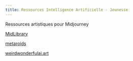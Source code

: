```yaml
---
title: Ressources Intelligence Artificielle - Jeunesse
---
```

Ressources artistiques pour Midjourney

<a href="https://www.midlibrary.io/features" target = "_blank" >MidLibrary</a>

<a href="https://metaroids.com/lists/midjourney-art-styles-gigapack-free-200-prompt-keywords/" target = "_blank" >metaroids</a>

<a href="https://weirdwonderfulai.art/resources/midjourney-style-chart-by-robomar-ai-art/" target = "_blank">weirdwonderfulai.art</a>